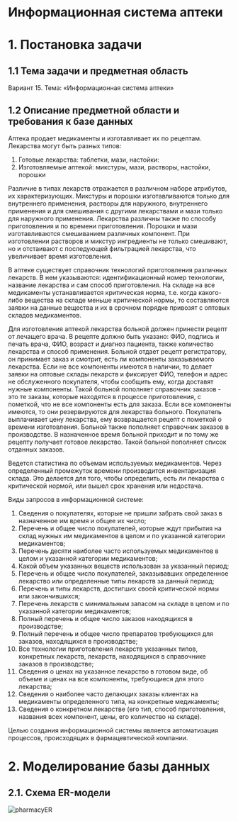 ﻿# Информационная система аптеки
 
# 1. Постановка задачи

## 1.1 Тема задачи и предметная область

Вариант 15. Тема: «Информационная система аптеки»

## 1.2 Описание предметной области и требования к базе данных
Аптека продает медикаменты и изготавливает их по рецептам. Лекарства могут быть разных типов:

1. Готовые лекарства: таблетки, мази, настойки: 
2. Изготовляемые аптекой: микстуры, мази, растворы, настойки, порошки 

Различие в типах лекарств отражается в различном наборе атрибутов, их характеризующих. Микстуры и порошки изготавливаются только для внутреннего применения, растворы для наружного, внутреннего применения и для смешивания с другими лекарствами и мази только для наружного применения. Лекарства различны также по способу приготовления и по времени приготовления. Порошки и мази изготавливаются смешиванием различных компонент. При изготовлении растворов и микстур ингредиенты не только смешивают, но и отстаивают с последующей фильтрацией лекарства, что увеличивает время изготовления.

В аптеке существует справочник технологий приготовления различных лекарств. В нем указываются: идентификационный номер технологии, название лекарства и сам способ приготовления. На складе на все медикаменты устанавливается критическая норма, т.е. когда какого-либо вещества на складе меньше критической нормы, то составляются заявки на данные вещества и их в срочном порядке привозят с оптовых складов медикаментов.

Для изготовления аптекой лекарства больной должен принести рецепт от лечащего врача. В рецепте должно быть указано: ФИО, подпись и печать врача, ФИО, возраст и диагноз пациента, также количество лекарства и способ применения. Больной отдает рецепт регистратору, он принимает заказ и смотрит, есть ли компоненты заказываемого лекарства. Если не все компоненты имеются в наличии, то делает заявки на оптовые склады лекарств и фиксирует ФИО, телефон и адрес не обслуженного покупателя, чтобы сообщить ему, когда доставят нужные компоненты. Такой больной пополняет справочник заказов - это те заказы, которые находятся в процессе приготовления, с пометкой, что не все компоненты есть для заказа. Если все компоненты имеются, то они резервируются для лекарства больного. Покупатель выплачивает цену лекарства, ему возвращается рецепт с пометкой о времени изготовления. Больной также пополняет справочник заказов в производстве. В назначенное время больной приходит и по тому же рецепту получает готовое лекарство. Такой больной пополняет список отданных заказов.

Ведется статистика по объемам используемых медикаментов. Через определенный промежуток времени производится инвентаризация склада. Это делается для того, чтобы определить, есть ли лекарства с критической нормой, или вышел срок хранения или недостача.

Виды запросов в информационной системе:

1. Сведения о покупателях, которые не пришли забрать свой заказ в назначенное им время и общее их число;
2. Перечень и общее число покупателей, которые ждут прибытия на склад нужных им медикаментов в целом и по указанной категории медикаментов;
3. Перечень десяти наиболее часто используемых медикаментов в целом и указанной категории медикаментов;
4. Какой объем указанных веществ использован за указанный период;
5. Перечень и общее число покупателей, заказывавших определенное лекарство или определенные типы лекарств за данный период;
6. Перечень и типы лекарств, достигших своей критической нормы или закончившихся;
7. Перечень лекарств с минимальным запасом на складе в целом и по указанной категории медикаментов;
8. Полный перечень и общее число заказов находящихся в производстве;
9. Полный перечень и общее число препаратов требующихся для заказов, находящихся в производстве;
10. Все технологии приготовления лекарств указанных типов, конкретных лекарств, лекарств, находящихся в справочнике заказов в производстве;
11. Сведения о ценах на указанное лекарство в готовом виде, об объеме и ценах на все компоненты, требующиеся для этого лекарства;
12. Сведения о наиболее часто делающих заказы клиентах на медикаменты определенного типа, на конкретные медикаменты;
13. Сведения о конкретном лекарстве (его тип, способ приготовления, названия всех компонент, цены, его количество на складе).
 
Целью создания информационной системы является автоматизация процессов, происходящих в фармацевтической компании.

# 2. Моделирование базы данных

## 2.1. Схема ER-модели

![pharmacyER](https://github.com/user-attachments/assets/d27ce89a-53a9-420d-a3c1-3aecdbe946b5)
